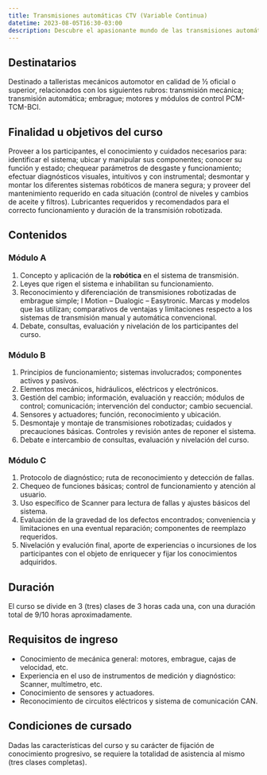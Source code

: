 ```yaml
---
title: Transmisiones automáticas CTV (Variable Continua)
datetime: 2023-08-05T16:30-03:00
description: Descubre el apasionante mundo de las transmisiones automáticas CVT y conviértete en un experto en su funcionamiento y mantenimiento.
---
```


## Destinatarios

Destinado a talleristas mecánicos automotor en calidad de ½ oficial o superior, relacionados con los siguientes rubros: transmisión mecánica; transmisión automática; embrague; motores y módulos de control PCM-TCM-BCI.

## Finalidad u objetivos del curso

Proveer a los participantes, el conocimiento y cuidados necesarios para: identificar el sistema; ubicar y manipular sus componentes; conocer su función y estado; chequear parámetros de desgaste y funcionamiento; efectuar diagnósticos visuales, intuitivos y con instrumental; desmontar y montar los diferentes sistemas robóticos de manera segura; y proveer del mantenimiento requerido en cada situación (control de niveles y cambios de aceite y filtros). Lubricantes requeridos y recomendados para el correcto funcionamiento y duración de la transmisión robotizada.

## Contenidos

### Módulo A

1. Concepto y aplicación de la **robótica** en el sistema de transmisión.
2. Leyes que rigen el sistema e inhabilitan su funcionamiento.
3. Reconocimiento y diferenciación de transmisiones robotizadas de embrague simple; I Motion – Dualogic – Easytronic. Marcas y modelos que las utilizan; comparativos de ventajas y limitaciones respecto a los sistemas de transmisión manual y automática convencional.
4. Debate, consultas, evaluación y nivelación de los participantes del curso.

### Módulo B

1. Principios de funcionamiento; sistemas involucrados; componentes activos y pasivos.
2. Elementos mecánicos, hidráulicos, eléctricos y electrónicos.
3. Gestión del cambio; información, evaluación y reacción; módulos de control; comunicación; intervención del conductor; cambio secuencial.
4. Sensores y actuadores; función, reconocimiento y ubicación.
5. Desmontaje y montaje de transmisiones robotizadas; cuidados y precauciones básicas. Controles y revisión antes de reponer el sistema.
6. Debate e intercambio de consultas, evaluación y nivelación del curso.

### Módulo C

1. Protocolo de diagnóstico; ruta de reconocimiento y detección de fallas.
2. Chequeo de funciones básicas; control de funcionamiento y atención al usuario.
3. Uso específico de Scanner para lectura de fallas y ajustes básicos del sistema.
4. Evaluación de la gravedad de los defectos encontrados; conveniencia y limitaciones en una eventual reparación; componentes de reemplazo requeridos.
5. Nivelación y evalución final, aporte de experiencias o incursiones de los participantes con el objeto de enriquecer y fijar los conocimientos adquiridos.

## Duración

El curso se divide en 3 (tres) clases de 3 horas cada una, con una duración total de 9/10 horas aproximadamente.

## Requisitos de ingreso

- Conocimiento de mecánica general: motores, embrague, cajas de velocidad, etc.
- Experiencia en el uso de instrumentos de medición y diagnóstico: Scanner, multímetro, etc.
- Conocimiento de sensores y actuadores.
- Reconocimiento de circuitos eléctricos y sistema de comunicación CAN.

## Condiciones de cursado

Dadas las características del curso y su carácter de fijación de conocimiento progresivo, se requiere la totalidad de asistencia al mismo (tres clases completas).
